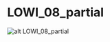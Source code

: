 # LOWI_08_partial

![alt LOWI_08_partial](https://github.com/udem-dlteam/hack2025/blob/main/parcours/LOWI_08_partial/LOWI_08_partial.png?raw=true)
